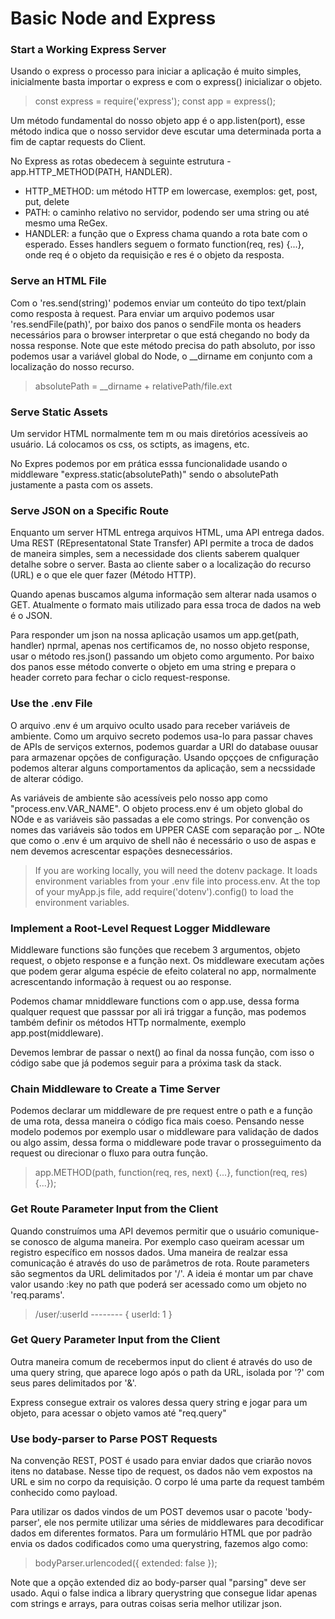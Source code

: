 # Basic Node and Express

### Start a Working Express Server

Usando o express o processo para iniciar a aplicação é muito simples, inicialmente basta importar o express e com o express() inicializar o objeto.
> const express = require('express');
> const app = express();

Um método fundamental do nosso objeto app é o app.listen(port), esse método indica que o nosso servidor deve escutar uma determinada porta a fim de captar requests do Client.

No Express as rotas obedecem à seguinte estrutura - app.HTTP_METHOD(PATH, HANDLER).
- HTTP_METHOD: um método HTTP em lowercase, exemplos: get, post, put, delete
- PATH: o caminho relativo no servidor, podendo ser uma string ou até mesmo uma ReGex.
- HANDLER: a função que o Express chama quando a rota bate com o esperado. Esses handlers seguem o formato function(req, res) {...}, onde req é o objeto da requisição e res é o objeto da resposta.

### Serve an HTML File

Com o 'res.send(string)' podemos enviar um conteúto do tipo text/plain como resposta à request. Para enviar um arquivo podemos usar 'res.sendFile(path)', por baixo dos panos o sendFile monta os headers necessários para o browser interpretar o que está chegando no body da nossa response. Note que este método precisa do path absoluto, por isso podemos usar a variável global do Node, o __dirname em conjunto com a localização do nosso recurso.
> absolutePath = __dirname + relativePath/file.ext

### Serve Static Assets

Um servidor HTML normalmente tem m ou mais diretórios acessíveis ao usuário. Lá colocamos os css, os sctipts, as imagens, etc.

No Expres podemos por em prática esssa funcionalidade usando o middleware "express.static(absolutePath)" sendo o absolutePath justamente a pasta com os assets.

### Serve JSON on a Specific Route

Enquanto um server HTML entrega arquivos HTML, uma API entrega dados. Uma REST (REpresentatonal State Transfer) API permite a troca de dados de maneira simples, sem a necessidade dos clients saberem qualquer detalhe sobre o server. Basta ao cliente saber o a localização do recurso (URL) e o que ele quer fazer (Método HTTP).

Quando apenas buscamos alguma informação sem alterar nada usamos o GET. Atualmente o formato mais utilizado para essa troca de dados na web é o JSON.

Para responder um json na nossa aplicação usamos um app.get(path, handler) nprmal, apenas nos certificamos de, no nosso objeto response, usar o método res.json() passando um objeto como argumento. Por baixo dos panos esse método converte o objeto em uma string e prepara o header correto para fechar o ciclo request-response.

### Use the .env File

O arquivo .env é um arquivo oculto usado para receber variáveis de ambiente. Como um arquivo secreto podemos usa-lo para passar chaves de APIs de serviços externos, podemos guardar a URI do database ouusar para armazenar opções de configuração. Usando opççoes de cnfiguração podemos alterar alguns comportamentos da aplicação, sem a necssidade de alterar código.

As variáveis de ambiente são acessíveis pelo nosso app como "process.env.VAR_NAME". O objeto process.env é um objeto global do NOde e as variáveis são passadas a ele como strings. Por convenção os nomes das variáveis são todos em UPPER CASE com separação por _. NOte que como o .env é um arquivo de shell não é necessário o uso de aspas e nem devemos acrescentar espações desnecessários.

> If you are working locally, you will need the dotenv package. It loads environment variables from your .env file into process.env. At the top of your myApp.js file, add require('dotenv').config() to load the environment variables.

### Implement a Root-Level Request Logger Middleware

Middleware functions são funções que recebem 3 argumentos,  objeto request, o objeto response e a função next. Os middleware executam ações que podem gerar alguma espécie de efeito colateral no app, normalmente acrescentando informação à request ou ao response.

Podemos chamar mniddleware functions com o app.use, dessa forma qualquer request que passsar por ali irá triggar a função, mas podemos também definir os métodos HTTp normalmente, exemplo app.post(middleware).

Devemos lembrar de passar o next() ao final da nossa função, com isso o código sabe que já podemos seguir para a próxima task da stack.

### Chain Middleware to Create a Time Server

Podemos declarar um middleware de pre request entre o path e a função de uma rota, dessa maneira o código fica mais coeso. Pensando nesse modelo podemos por exemplo usar o middleware para validação de dados ou algo assim, dessa forma o middleware pode travar o prosseguimento da request ou direcionar o fluxo para outra função.
> app.METHOD(path, function(req, res, next) {...}, function(req, res) {...});

### Get Route Parameter Input from the Client

Quando construímos uma API devemos permitir que o usuário comunique-se conosco de alguma maneira. Por exemplo caso queiram acessar um registro específico em nossos dados. Uma maneira de realzar essa comunicação é através do uso de parâmetros de rota. Route parameters são segmentos da URL delimitados por '/'. A ideia é montar um par chave valor usando :key no path que poderá ser acessado como um objeto no 'req.params'.
> /user/:userId -------- { userId: 1 }

### Get Query Parameter Input from the Client

Outra maneira comum de recebermos input do client é através do uso de uma query string, que aparece logo após o path da URL, isolada por '?' com seus pares delimitados por '&'.

Express consegue extrair os valores dessa query string e jogar para um objeto, para acessar o objeto vamos até "req.query"

### Use body-parser to Parse POST Requests

Na convenção REST, POST é usado para enviar dados que criarão novos itens no database. Nesse tipo de request, os dados não vem expostos na URL e sim no corpo da requisição. O corpo lé uma parte da request também conhecido como payload.

Para utilizar os dados vindos de um POST devemos usar o pacote 'body-parser', ele nos permite utilizar uma séries de middlewares para decodificar dados em diferentes formatos. Para um formulário HTML que por padrão envia os dados codificados como uma querystring, fazemos algo como:
> bodyParser.urlencoded({ extended: false });

Note que a opção extended diz ao body-parser qual "parsing" deve ser usado. Aqui o false indica a library querystring que consegue lidar apenas com strings e arrays, para outras coisas seria melhor utilizar json.


